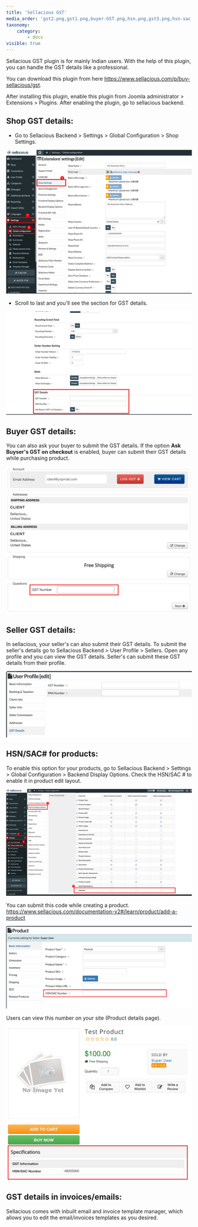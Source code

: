 ```yaml
---
title: 'Sellacious GST'
media_order: 'gst2.png,gst1.png,buyer-GST.png,hsn.png,gst3.png,hsn-sac.png,hsn-sac-2.png'
taxonomy:
    category:
        - docs
visible: true
---
```


Sellacious GST plugin is for mainly Indian users. With the help of this plugin, you can handle the GST details like a professional.  

You can download this plugin from here https://www.sellacious.com/p/buy-sellacious/gst.  

After installing this plugin, enable this plugin from Joomla administrator > Extensions > Plugins. After enabling the plugin, go to sellacious backend.

## Shop GST details:

* Go to Sellacious Backend > Settings > Global Configuration > Shop Settings.  

![](gst2.png)

* Scroll to last and you'll see the section for GST details.  

![](gst1.png)

## Buyer GST details:

You can also ask your buyer to submit the GST details. If the option **Ask Buyser's GST on checkout** is enabled, buyer can submit their GST details while purchasing product. 

![](buyer-GST.png)

## Seller GST details:

In sellacious, your seller's can also submit their GST details. To submit the seller's details go to Sellacious Backend > User Profile > Sellers. Open any profile and you can view the GST details. Seller's can submit these GST details from their profile.

![](gst3.png)

## HSN/SAC# for products:

To enable this option for your products, go to Sellacious Backend > Settings > Global Configuration > Backend Display Options. Check the HSN/SAC # to enable it in product edit layout.

![](hsn.png)

You can submit this code while creating a product. https://www.sellacious.com/documentation-v2#/learn/product/add-a-product

![](hsn-sac.png)

Users can view this number on your site (Product details page).

![](hsn-sac-2.png)

## GST details in invoices/emails:

Sellacious comes with inbuilt email and invoice template manager, which allows you to edit the email/invoices templates as you desired. 